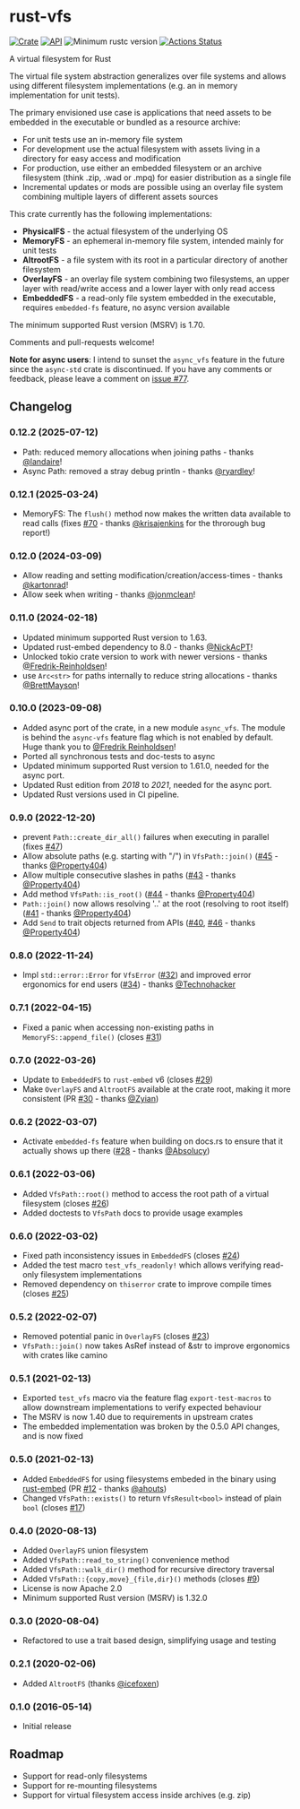 # rust-vfs

[![Crate](https://img.shields.io/crates/v/vfs.svg)](https://crates.io/crates/vfs)
[![API](https://docs.rs/vfs/badge.svg)](https://docs.rs/vfs)
![Minimum rustc version](https://img.shields.io/badge/rustc-1.63.0+-green.svg)
[![Actions Status](https://github.com/manuel-woelker/rust-vfs/workflows/Continuous%20integration/badge.svg)](https://github.com/manuel-woelker/rust-vfs/actions?query=workflow%3A%22Continuous+integration%22)

A virtual filesystem for Rust

The virtual file system abstraction generalizes over file systems and allows using
different filesystem implementations (e.g. an in memory implementation for unit tests).

The primary envisioned use case is applications that need assets to be embedded in the executable or bundled as a resource archive:

* For unit tests use an in-memory file system
* For development use the actual filesystem with assets living in a directory for easy access and modification
* For production, use either an embedded filesystem or an archive filesystem (think .zip, .wad or .mpq) for easier distribution as a single file
* Incremental updates or mods are possible using an overlay file system combining multiple layers of different assets sources

This crate currently has the following implementations:
 * **PhysicalFS** - the actual filesystem of the underlying OS
 * **MemoryFS** - an ephemeral in-memory file system, intended mainly for unit tests
 * **AltrootFS** - a file system with its root in a particular directory of another filesystem
 * **OverlayFS** - an overlay file system combining two filesystems, an upper layer with read/write access and a lower layer with only read access
 * **EmbeddedFS** - a read-only file system embedded in the executable, requires `embedded-fs` feature, no async version available
 
The minimum supported Rust version (MSRV) is 1.70.
 
Comments and pull-requests welcome!

**Note for async users**: I intend to sunset the `async_vfs` feature in the future since the `async-std` crate is discontinued. If you have any comments or 
feedback, please leave a comment on [issue #77](https://github.com/manuel-woelker/rust-vfs/issues/77).

## Changelog


### 0.12.2 (2025-07-12)
* Path: reduced memory allocations when joining paths  - thanks 
  [@landaire](https://github.com/landaire)!
* Async Path: removed a stray debug println  - thanks
  [@ryardley](https://github.com/ryardley)!


### 0.12.1 (2025-03-24)
* MemoryFS: The `flush()` method now makes the written data available to read calls (fixes [#70](https://github.com/manuel-woelker/rust-vfs/issues/70) - thanks [@krisajenkins](https://github.com/krisajenkins) for the throrough bug report!)

### 0.12.0 (2024-03-09)
* Allow reading and setting modification/creation/access-times - thanks [@kartonrad](https://github.com/kartonrad)!
* Allow seek when writing - thanks [@jonmclean](https://github.com/jonmclean)!

### 0.11.0 (2024-02-18)
* Updated minimum supported Rust version to 1.63.
* Updated rust-embed dependency to 8.0 - thanks [@NickAcPT](https://github.com/NickAcPT)!
* Unlocked tokio crate version to work with newer versions - thanks [@Fredrik-Reinholdsen](https://github.com/Fredrik-Reinholdsen)!
* use `Arc<str>` for paths internally to reduce string allocations - thanks [@BrettMayson](https://github.com/BrettMayson)!

### 0.10.0 (2023-09-08)
* Added async port of the crate, in a new module `async_vfs`.
The module is behind the `async-vfs` feature flag which is not enabled by default. Huge thank you to [@Fredrik Reinholdsen](https://github.com/Fredrik-Reinholdsen)!
* Ported all synchronous tests and doc-tests to async
* Updated minimum supported Rust version to 1.61.0, needed for the async port.
* Updated Rust edition from *2018* to *2021*, needed for the async port.
* Updated Rust versions used in CI pipeline.

### 0.9.0 (2022-12-20)

* prevent `Path::create_dir_all()` failures when executing in parallel
  (fixes [#47](https://github.com/manuel-woelker/rust-vfs/pull/47))
* Allow absolute paths (e.g. starting with "/") in `VfsPath::join()`
  ([#45](https://github.com/manuel-woelker/rust-vfs/pull/45) - thanks [@Property404](https://github.com/Property404))
* Allow multiple consecutive slashes in paths
  ([#43](https://github.com/manuel-woelker/rust-vfs/pull/43) - thanks [@Property404](https://github.com/Property404))
* Add method `VfsPath::is_root()`
  ([#44](https://github.com/manuel-woelker/rust-vfs/pull/44) - thanks [@Property404](https://github.com/Property404))
* `Path::join()` now allows resolving '..' at the root (resolving to root itself)
 ([#41](https://github.com/manuel-woelker/rust-vfs/pull/41) - thanks [@Property404](https://github.com/Property404))  
*  Add `Send` to trait objects returned from APIs
   ([#40](https://github.com/manuel-woelker/rust-vfs/pull/40),
   [#46](https://github.com/manuel-woelker/rust-vfs/pull/46) - thanks [@Property404](https://github.com/Property404))

### 0.8.0 (2022-11-24)

* Impl `std::error::Error` for `VfsError` ([#32](https://github.com/manuel-woelker/rust-vfs/pull/32)) and improved error 
  ergonomics for end users ([#34](https://github.com/manuel-woelker/rust-vfs/pull/34)) - thanks [@Technohacker](https://github.com/Technohacker)

### 0.7.1 (2022-04-15)

* Fixed a panic when accessing non-existing paths in `MemoryFS::append_file()` (closes 
 [#31](https://github.com/manuel-woelker/rust-vfs/issues/31))

### 0.7.0 (2022-03-26)

* Update to `EmbeddedFS` to `rust-embed` v6 (closes [#29](https://github.com/manuel-woelker/rust-vfs/issues/29))
* Make `OverlayFS` and `AltrootFS` available at the crate root, making it more consistent
  (PR [#30](https://github.com/manuel-woelker/rust-vfs/issues/30) -
  thanks [@Zyian](https://github.com/Zyian))

### 0.6.2 (2022-03-07)

* Activate `embedded-fs` feature when building on docs.rs to ensure that it actually shows up there
  ([#28](https://github.com/manuel-woelker/rust-vfs/issues/28) - thanks [@Absolucy](https://github.com/Absolucy))

### 0.6.1 (2022-03-06)

* Added `VfsPath::root()` method to access the root path of a virtual filesystem
  (closes [#26](https://github.com/manuel-woelker/rust-vfs/issues/26))
* Added doctests to `VfsPath` docs to provide usage examples

### 0.6.0 (2022-03-02)

* Fixed path inconsistency issues in `EmbeddedFS` (closes [#24](https://github.com/manuel-woelker/rust-vfs/issues/24))
* Added the test macro `test_vfs_readonly!` which allows verifying read-only filesystem implementations
* Removed dependency on `thiserror` crate to improve compile times
(closes [#25](https://github.com/manuel-woelker/rust-vfs/issues/25))

### 0.5.2 (2022-02-07)

* Removed potential panic in `OverlayFS` (closes [#23](https://github.com/manuel-woelker/rust-vfs/issues/23))
* `VfsPath::join()` now takes AsRef<str> instead of &str to improve ergonomics with crates like camino

### 0.5.1 (2021-02-13)

* Exported `test_vfs` macro via the feature flag `export-test-macros` to allow downstream implementations to verify 
  expected behaviour
* The MSRV is now 1.40 due to requirements in upstream crates
* The embedded implementation was broken by the 0.5.0 API changes, and is now fixed

### 0.5.0 (2021-02-13)

* Added `EmbeddedFS` for using filesystems embeded in the binary using
[rust-embed](https://github.com/pyros2097/rust-embed)
(PR [#12](https://github.com/manuel-woelker/rust-vfs/issues/12) - thanks [@ahouts](https://github.com/ahouts))
* Changed `VfsPath::exists()` to return `VfsResult<bool>` instead of plain `bool` (closes [#17](https://github.com/manuel-woelker/rust-vfs/issues/17))
 
### 0.4.0 (2020-08-13)

 * Added `OverlayFS` union filesystem
 * Added `VfsPath::read_to_string()` convenience method
 * Added `VfsPath::walk_dir()` method for recursive directory traversal
 * Added `VfsPath::{copy,move}_{file,dir}()` methods (closes [#9](https://github.com/manuel-woelker/rust-vfs/issues/9))
 * License is now Apache 2.0
 * Minimum supported Rust version (MSRV) is 1.32.0

### 0.3.0 (2020-08-04)

 * Refactored to use a trait based design, simplifying usage and testing
 
### 0.2.1 (2020-02-06)

 * Added `AltrootFS` (thanks [@icefoxen](https://github.com/icefoxen))

### 0.1.0 (2016-05-14)

 * Initial release
 
## Roadmap

 * Support for read-only filesystems  
 * Support for re-mounting filesystems
 * Support for virtual filesystem access inside archives (e.g. zip)

